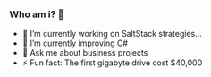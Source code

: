 ### Who am i? 🤔

- 🔭 I’m currently working on SaltStack strategies...
- 🌱 I’m currently improving C#
- 💬 Ask me about business projects
- ⚡ Fun fact: The first gigabyte drive cost $40,000



<!--
**ForX72/forx72** is a ✨ _special_ ✨ repository because its `README.md` (this file) appears on your GitHub profile.

Here are some ideas to get you started:

- 🔭 I’m currently working on ...
- 🌱 I’m currently learning ...
- 👯 I’m looking to collaborate on ...
- 🤔 I’m looking for help with ...
- 💬 Ask me about ...
- 📫 How to reach me: ...
- 😄 Pronouns: ...
- ⚡ Fun fact: ...
-->
